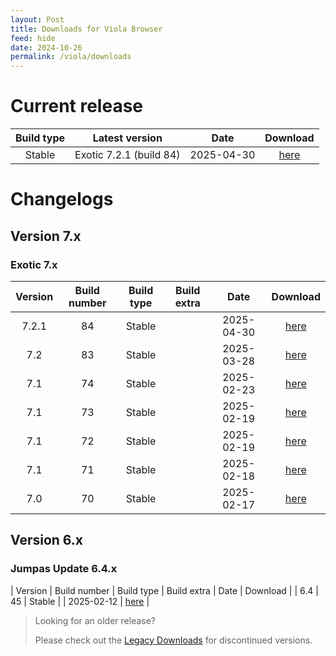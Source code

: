 ```yaml
---
layout: Post
title: Downloads for Viola Browser
feed: hide
date: 2024-10-26
permalink: /viola/downloads
---
```


# Current release

| Build type | Latest version | Date | Download |
| :--: | :--: | :--: | :--: |
| Stable | Exotic 7.2.1 (build 84) | 2025-04-30 | [here](/viola/builds/build84) |

<!-- | Next | Exotic 7.0 (Beta 6) (build 66) | 2025-02-15 | [here](/viola/builds/build66) | -->

# Changelogs
## Version 7.x
### Exotic 7.x

| Version | Build number | Build type | Build extra | Date | Download |
| :--: | :--: | :--: | :--: | :--: | :--: |
| 7.2.1 | 84 | Stable | | 2025-04-30| [here](/viola/builds/build84) |
| 7.2 | 83 | Stable | | 2025-03-28 | [here](/viola/builds/build83) |
| 7.1 | 74 | Stable | | 2025-02-23 | [here](/viola/builds/build74) |
| 7.1 | 73 | Stable | | 2025-02-19 | [here](/viola/builds/build73) |
| 7.1 | 72 | Stable | | 2025-02-19 | [here](/viola/builds/build72) |
| 7.1 | 71 | Stable | | 2025-02-18 | [here](/viola/builds/build71) |
| 7.0 | 70 | Stable | | 2025-02-17 | [here](/viola/builds/build70) |

## Version 6.x
### Jumpas Update 6.4.x

| Version | Build number | Build type | Build extra | Date | Download |
| 6.4 | 45 | Stable | | 2025-02-12 | [here](/viola/builds/build45) |

> Looking for an older release?
> 
> Please check out the [Legacy Downloads](/viola/legacy_downloads) for discontinued versions.
